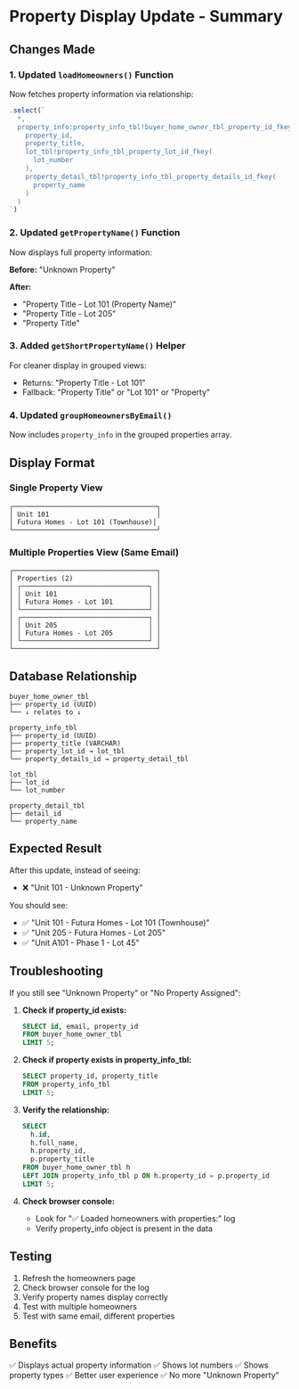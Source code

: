 # Property Display Update - Summary

## Changes Made

### 1. Updated `loadHomeowners()` Function
Now fetches property information via relationship:

```javascript
.select(`
  *,
  property_info:property_info_tbl!buyer_home_owner_tbl_property_id_fkey(
    property_id,
    property_title,
    lot_tbl!property_info_tbl_property_lot_id_fkey(
      lot_number
    ),
    property_detail_tbl!property_info_tbl_property_details_id_fkey(
      property_name
    )
  )
`)
```

### 2. Updated `getPropertyName()` Function
Now displays full property information:

**Before:** "Unknown Property"

**After:**
- "Property Title - Lot 101 (Property Name)"
- "Property Title - Lot 205"
- "Property Title"

### 3. Added `getShortPropertyName()` Helper
For cleaner display in grouped views:
- Returns: "Property Title - Lot 101"
- Fallback: "Property Title" or "Lot 101" or "Property"

### 4. Updated `groupHomeownersByEmail()`
Now includes `property_info` in the grouped properties array.

## Display Format

### Single Property View
```
┌────────────────────────────────────┐
│ Unit 101                           │
│ Futura Homes - Lot 101 (Townhouse)│
└────────────────────────────────────┘
```

### Multiple Properties View (Same Email)
```
┌────────────────────────────────────┐
│ Properties (2)                     │
│ ┌────────────────────────────────┐ │
│ │ Unit 101                       │ │
│ │ Futura Homes - Lot 101         │ │
│ └────────────────────────────────┘ │
│ ┌────────────────────────────────┐ │
│ │ Unit 205                       │ │
│ │ Futura Homes - Lot 205         │ │
│ └────────────────────────────────┘ │
└────────────────────────────────────┘
```

## Database Relationship

```
buyer_home_owner_tbl
├── property_id (UUID)
└── ↓ relates to ↓

property_info_tbl
├── property_id (UUID)
├── property_title (VARCHAR)
├── property_lot_id → lot_tbl
└── property_details_id → property_detail_tbl

lot_tbl
├── lot_id
└── lot_number

property_detail_tbl
├── detail_id
└── property_name
```

## Expected Result

After this update, instead of seeing:
- ❌ "Unit 101 - Unknown Property"

You should see:
- ✅ "Unit 101 - Futura Homes - Lot 101 (Townhouse)"
- ✅ "Unit 205 - Futura Homes - Lot 205"
- ✅ "Unit A101 - Phase 1 - Lot 45"

## Troubleshooting

If you still see "Unknown Property" or "No Property Assigned":

1. **Check if property_id exists:**
   ```sql
   SELECT id, email, property_id
   FROM buyer_home_owner_tbl
   LIMIT 5;
   ```

2. **Check if property exists in property_info_tbl:**
   ```sql
   SELECT property_id, property_title
   FROM property_info_tbl
   LIMIT 5;
   ```

3. **Verify the relationship:**
   ```sql
   SELECT
     h.id,
     h.full_name,
     h.property_id,
     p.property_title
   FROM buyer_home_owner_tbl h
   LEFT JOIN property_info_tbl p ON h.property_id = p.property_id
   LIMIT 5;
   ```

4. **Check browser console:**
   - Look for "✅ Loaded homeowners with properties:" log
   - Verify property_info object is present in the data

## Testing

1. Refresh the homeowners page
2. Check browser console for the log
3. Verify property names display correctly
4. Test with multiple homeowners
5. Test with same email, different properties

## Benefits

✅ Displays actual property information
✅ Shows lot numbers
✅ Shows property types
✅ Better user experience
✅ No more "Unknown Property"
